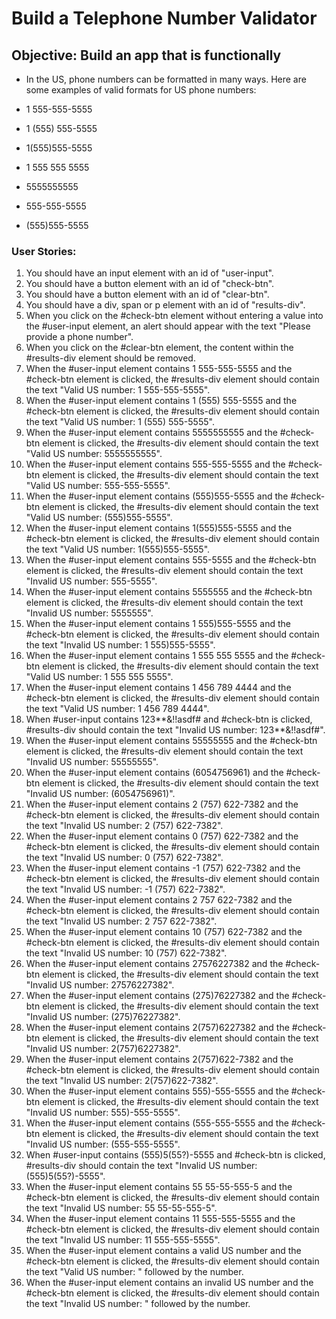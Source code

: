 # Build a Telephone Number Validator

## Objective: Build an app that is functionally

- In the US, phone numbers can be formatted in many ways. Here are some examples of valid formats for US phone numbers:

- 1 555-555-5555
- 1 (555) 555-5555
- 1(555)555-5555
- 1 555 555 5555
- 5555555555
- 555-555-5555
- (555)555-5555

### User Stories:

1. You should have an input element with an id of "user-input".
2. You should have a button element with an id of "check-btn".
3. You should have a button element with an id of "clear-btn".
4. You should have a div, span or p element with an id of "results-div".
5. When you click on the #check-btn element without entering a value into the #user-input element, an alert should appear with the text "Please provide a phone number".
6. When you click on the #clear-btn element, the content within the #results-div element should be removed.
7. When the #user-input element contains 1 555-555-5555 and the #check-btn element is clicked, the #results-div element should contain the text "Valid US number: 1 555-555-5555".
8. When the #user-input element contains 1 (555) 555-5555 and the #check-btn element is clicked, the #results-div element should contain the text "Valid US number: 1 (555) 555-5555".
9. When the #user-input element contains 5555555555 and the #check-btn element is clicked, the #results-div element should contain the text "Valid US number: 5555555555".
10. When the #user-input element contains 555-555-5555 and the #check-btn element is clicked, the #results-div element should contain the text "Valid US number: 555-555-5555".
11. When the #user-input element contains (555)555-5555 and the #check-btn element is clicked, the #results-div element should contain the text "Valid US number: (555)555-5555".
12. When the #user-input element contains 1(555)555-5555 and the #check-btn element is clicked, the #results-div element should contain the text "Valid US number: 1(555)555-5555".
13. When the #user-input element contains 555-5555 and the #check-btn element is clicked, the #results-div element should contain the text "Invalid US number: 555-5555".
14. When the #user-input element contains 5555555 and the #check-btn element is clicked, the #results-div element should contain the text "Invalid US number: 5555555".
15. When the #user-input element contains 1 555)555-5555 and the #check-btn element is clicked, the #results-div element should contain the text "Invalid US number: 1 555)555-5555".
16. When the #user-input element contains 1 555 555 5555 and the #check-btn element is clicked, the #results-div element should contain the text "Valid US number: 1 555 555 5555".
17. When the #user-input element contains 1 456 789 4444 and the #check-btn element is clicked, the #results-div element should contain the text "Valid US number: 1 456 789 4444".
18. When #user-input contains 123**&!!asdf# and #check-btn is clicked, #results-div should contain the text "Invalid US number: 123**&!!asdf#".
19. When the #user-input element contains 55555555 and the #check-btn element is clicked, the #results-div element should contain the text "Invalid US number: 55555555".
20. When the #user-input element contains (6054756961) and the #check-btn element is clicked, the #results-div element should contain the text "Invalid US number: (6054756961)".
21. When the #user-input element contains 2 (757) 622-7382 and the #check-btn element is clicked, the #results-div element should contain the text "Invalid US number: 2 (757) 622-7382".
22. When the #user-input element contains 0 (757) 622-7382 and the #check-btn element is clicked, the #results-div element should contain the text "Invalid US number: 0 (757) 622-7382".
23. When the #user-input element contains -1 (757) 622-7382 and the #check-btn element is clicked, the #results-div element should contain the text "Invalid US number: -1 (757) 622-7382".
24. When the #user-input element contains 2 757 622-7382 and the #check-btn element is clicked, the #results-div element should contain the text "Invalid US number: 2 757 622-7382".
25. When the #user-input element contains 10 (757) 622-7382 and the #check-btn element is clicked, the #results-div element should contain the text "Invalid US number: 10 (757) 622-7382".
26. When the #user-input element contains 27576227382 and the #check-btn element is clicked, the #results-div element should contain the text "Invalid US number: 27576227382".
27. When the #user-input element contains (275)76227382 and the #check-btn element is clicked, the #results-div element should contain the text "Invalid US number: (275)76227382".
28. When the #user-input element contains 2(757)6227382 and the #check-btn element is clicked, the #results-div element should contain the text "Invalid US number: 2(757)6227382".
29. When the #user-input element contains 2(757)622-7382 and the #check-btn element is clicked, the #results-div element should contain the text "Invalid US number: 2(757)622-7382".
30. When the #user-input element contains 555)-555-5555 and the #check-btn element is clicked, the #results-div element should contain the text "Invalid US number: 555)-555-5555".
31. When the #user-input element contains (555-555-5555 and the #check-btn element is clicked, the #results-div element should contain the text "Invalid US number: (555-555-5555".
32. When #user-input contains (555)5(55?)-5555 and #check-btn is clicked, #results-div should contain the text "Invalid US number: (555)5(55?)-5555".
33. When the #user-input element contains 55 55-55-555-5 and the #check-btn element is clicked, the #results-div element should contain the text "Invalid US number: 55 55-55-555-5".
34. When the #user-input element contains 11 555-555-5555 and the #check-btn element is clicked, the #results-div element should contain the text "Invalid US number: 11 555-555-5555".
35. When the #user-input element contains a valid US number and the #check-btn element is clicked, the #results-div element should contain the text "Valid US number: " followed by the number.
36. When the #user-input element contains an invalid US number and the #check-btn element is clicked, the #results-div element should contain the text "Invalid US number: " followed by the number.
